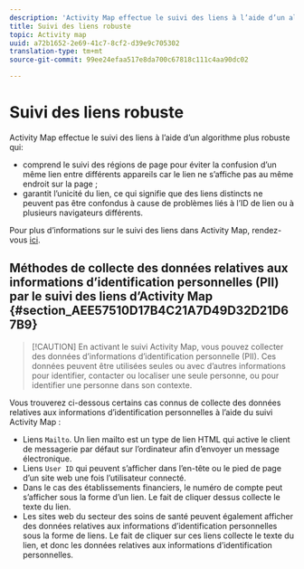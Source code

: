 ```yaml
---
description: 'Activity Map effectue le suivi des liens à l’aide d’un algorithme plus robuste qui '
title: Suivi des liens robuste
topic: Activity map
uuid: a72b1652-2e69-41c7-8cf2-d39e9c705302
translation-type: tm+mt
source-git-commit: 99ee24efaa517e8da700c67818c111c4aa90dc02

---
```



# Suivi des liens robuste

Activity Map effectue le suivi des liens à l’aide d’un algorithme plus robuste qui:

* comprend le suivi des régions de page pour éviter la confusion d’un même lien entre différents appareils car le lien ne s’affiche pas au même endroit sur la page ;
* garantit l’unicité du lien, ce qui signifie que des liens distincts ne peuvent pas être confondus à cause de problèmes liés à l’ID de lien ou à plusieurs navigateurs différents.

Pour plus d’informations sur le suivi des liens dans Activity Map, rendez-vous [ici](/help/analyze/activity-map/activitymap-link-tracking/activitymap-link-tracking-methodology.md).

## Méthodes de collecte des données relatives aux informations d’identification personnelles (PII) par le suivi des liens d’Activity Map {#section_AEE57510D17B4C21A7D49D32D21D67B9}

> [!CAUTION] En activant le suivi Activity Map, vous pouvez collecter des données d’informations d’identification personnelle (PII). Ces données peuvent être utilisées seules ou avec d’autres informations pour identifier, contacter ou localiser une seule personne, ou pour identifier une personne dans son contexte.

Vous trouverez ci-dessous certains cas connus de collecte des données relatives aux informations d’identification personnelles à l’aide du suivi Activity Map :

* Liens `Mailto`. Un lien mailto est un type de lien HTML qui active le client de messagerie par défaut sur l’ordinateur afin d’envoyer un message électronique.
* Liens `User ID` qui peuvent s’afficher dans l’en-tête ou le pied de page d’un site web une fois l’utilisateur connecté.
* Dans le cas des établissements financiers, le numéro de compte peut s’afficher sous la forme d’un lien. Le fait de cliquer dessus collecte le texte du lien.
* Les sites web du secteur des soins de santé peuvent également afficher des données relatives aux informations d’identification personnelles sous la forme de liens. Le fait de cliquer sur ces liens collecte le texte du lien, et donc les données relatives aux informations d’identification personnelles.
